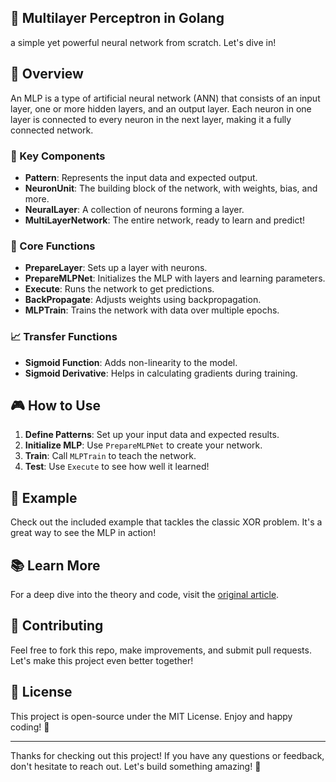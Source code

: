 ## 🎉 Multilayer Perceptron in Golang

a simple yet powerful neural network from scratch. Let's dive in!

## 🚀 Overview

An MLP is a type of artificial neural network (ANN) that consists of an input layer, one or more hidden layers, and an output layer. Each neuron in one layer is connected to every neuron in the next layer, making it a fully connected network.

### 🧠 Key Components

- **Pattern**: Represents the input data and expected output.
- **NeuronUnit**: The building block of the network, with weights, bias, and more.
- **NeuralLayer**: A collection of neurons forming a layer.
- **MultiLayerNetwork**: The entire network, ready to learn and predict!

### 🔧 Core Functions

- **PrepareLayer**: Sets up a layer with neurons.
- **PrepareMLPNet**: Initializes the MLP with layers and learning parameters.
- **Execute**: Runs the network to get predictions.
- **BackPropagate**: Adjusts weights using backpropagation.
- **MLPTrain**: Trains the network with data over multiple epochs.

### 📈 Transfer Functions

- **Sigmoid Function**: Adds non-linearity to the model.
- **Sigmoid Derivative**: Helps in calculating gradients during training.

## 🎮 How to Use

1. **Define Patterns**: Set up your input data and expected results.
2. **Initialize MLP**: Use `PrepareMLPNet` to create your network.
3. **Train**: Call `MLPTrain` to teach the network.
4. **Test**: Use `Execute` to see how well it learned!

## 🧪 Example

Check out the included example that tackles the classic XOR problem. It's a great way to see the MLP in action!

## 📚 Learn More

For a deep dive into the theory and code, visit the [original article](https://madeddu.xyz/posts/neuralnetwork/).

## 🤝 Contributing

Feel free to fork this repo, make improvements, and submit pull requests. Let's make this project even better together!

## 📜 License

This project is open-source under the MIT License. Enjoy and happy coding! 🎉

---

Thanks for checking out this project! If you have any questions or feedback, don't hesitate to reach out. Let's build something amazing! 🚀
